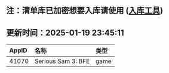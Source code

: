 ## 注：清单库已加密想要入库请使用 ([入库工具](https://github.com/BlankTMing/ManifestAutoUpdate/releases))

## 更新时间：2025-01-19 23:45:11
| AppID | 名称 | 类型  |
| :-------------------- | :----------------------------- | :----------- |
| 41070 | Serious Sam 3: BFE| game |
